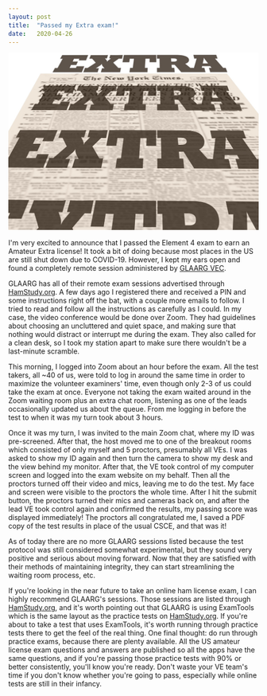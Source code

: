 ```yaml
---
layout: post
title:  "Passed my Extra exam!"
date:   2020-04-26
---
```

![Newspaper with Extra](/assets/news-extra.jpg)

I'm very excited to announce that I passed the Element 4 exam to earn an Amateur Extra license! It
took a bit of doing because most places in the US are still shut down due to COVID-19. However, I
kept my ears open and found a completely remote session administered by
[GLAARG VEC](https://glaarg.org/).

GLAARG has all of their remote exam sessions advertised through
[HamStudy.org](https://hamstudy.org/). A few days ago I registered there and received a PIN and some
instructions right off the bat, with a couple more emails to follow. I tried to read and follow all
the instructions as carefully as I could. In my case, the video conference would be done over Zoom.
They had guidelines about choosing an uncluttered and quiet space, and making sure that nothing
would distract or interrupt me during the exam. They also called for a clean desk, so I took my
station apart to make sure there wouldn't be a last-minute scramble.

This morning, I logged into Zoom about an hour before the exam. All the test takers, all ~40 of us,
were told to log in around the same time in order to maximize the volunteer examiners' time, even
though only 2-3 of us could take the exam at once. Everyone not taking the exam waited around in the
Zoom waiting room plus an extra chat room, listening as one of the leads occasionally updated us
about the queue. From me logging in before the test to when it was my turn took about 3 hours.

Once it was my turn, I was invited to the main Zoom chat, where my ID was pre-screened. After that,
the host moved me to one of the breakout rooms which consisted of only myself and 5 proctors,
presumably all VEs. I was asked to show my ID again and then turn the camera to show my desk and the
view behind my monitor. After that, the VE took control of my computer screen and logged into the
exam website on my behalf. Then all the proctors turned off their video and mics, leaving me to do
the test. My face and screen were visible to the proctors the whole time. After I hit the submit
button, the proctors turned their mics and cameras back on, and after the lead VE took control again
and confirmed the results, my passing score was displayed immediately! The proctors all
congratulated me, I saved a PDF copy of the test results in place of the usual CSCE, and that was
it!

As of today there are no more GLAARG sessions listed because the test protocol was still considered
somewhat experimental, but they sound very positive and serious about moving forward. Now that they
are satisfied with their methods of maintaining integrity, they can start streamlining the waiting
room process, etc.

If you're looking in the near future to take an online ham license exam, I can highly recommend
GLAARG's sessions. Those sessions are listed through [HamStudy.org](https://hamstudy.org/), and it's
worth pointing out that GLAARG is using ExamTools which is the same layout as the practice tests
on [HamStudy.org](https://hamstudy.org/). If you're about to take a test that uses ExamTools, it's
worth running through practice tests there to get the feel of the real thing. One final thought: do
run through practice exams, because there are plenty available. All the US amateur license exam
questions and answers are published so all the apps have the same questions, and if you're passing
those practice tests with 90% or better consistently, you'll know you're ready. Don't waste your VE
team's time if you don't know whether you're going to pass, especially while online tests are still
in their infancy.
